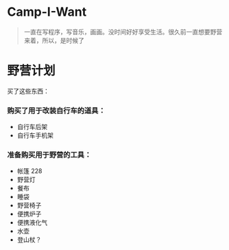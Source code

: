 # Camp-I-Want
> 一直在写程序，写音乐，画画。没时间好好享受生活。很久前一直想要野营来着，所以，是时候了
# 野营计划
买了这些东西：

### 购买了用于改装自行车的道具：
* 自行车后架
* 自行车手机架

### 准备购买用于野营的工具：
* 帐篷 228
* 野营灯 
* 餐布
* 睡袋
* 野营椅子
* 便携炉子
* 便携液化气
* 水壶
* 登山杖？


